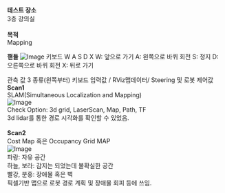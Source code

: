 **테스트 장소**<br>
3층 강의실<br>
<br>
**목적**<br>
Mapping <br>

**핸들**
![Image](https://github.com/user-attachments/assets/6fbf289c-6f47-4a37-8695-05b8176540e8)
키보드
   W
A  S  D
   X
W: 앞으로 가기
A: 왼쪽으로 바퀴  회전
S: 정지
D: 오른쪽으로 바퀴 회전
X: 뒤로 가기

관측 값 3 종류(왼쪽부터)
키보드 입력값 / RViz맵데이터/ Steering 및 로봇 제어값
<br>
**Scan1**<br>
SLAM(Simultaneous Localization and Mapping)<br>
![Image](https://github.com/user-attachments/assets/e6d3cc8a-b624-4eab-927d-5f6bee2eebc2)<br>
Check Option: 3d grid, LaserScan, Map, Path, TF <br>
3d lidar를 통한 경로 시각화를 확인할 수 있었음.<br>
<br>
**Scan2**<br>
Cost Map 혹은 Occupancy Grid  MAP<br>
![Image](https://github.com/user-attachments/assets/a817a4d6-a30a-4d1d-bae4-5af83f2155d5)<br>
파랑: 자유 공간<br>
하늘, 보라: 감지는 되었는데 불확실한 공간<br>
빨강, 분홍: 장애물 혹은 벽<br>
픽셀기반 맵으로 로봇 경로 계획 및 장애물 회피 등에 쓰임.<br>
